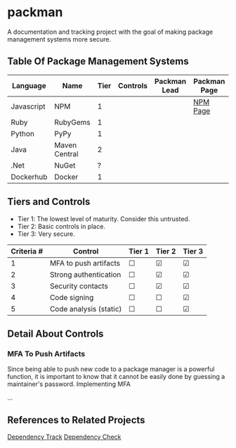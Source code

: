# packman
A documentation and tracking project with the goal of making package management systems more secure.

## Table Of Package Management Systems

| Language | Name | Tier | Controls | Packman Lead | Packman Page | 
|----------|------|------|----------|--------------|--------------|
| Javascript | NPM | 1   |  |  | [NPM Page](./npm.md) |
| Ruby       | RubyGems | 1 | | | |
| Python     | PyPy     | 1 | |  | |
| Java       | Maven Central | 2 | | | 
| .Net       | NuGet      | ? | | |
| Dockerhub  | Docker     | 1 | | |

## Tiers and Controls

* Tier 1:  The lowest level of maturity.  Consider this untrusted.
* Tier 2:  Basic controls in place.
* Tier 3:  Very secure.

| Criteria # | Control | Tier 1 | Tier 2 | Tier 3 |
|------------|---------|--------|--------|--------|
| 1 | MFA to push artifacts | &#9744; | &#9745; | &#9745; |
| 2 | Strong authentication | &#9744; | &#9745; | &#9745; |
| 3 | Security contacts | &#9744; | &#9745; | &#9745; |
| 4 | Code signing | &#9744; | &#9744; | &#9745; |
| 5 | Code analysis (static) | &#9744; | &#9744; | &#9745; |

## Detail About Controls

### MFA To Push Artifacts

Since being able to push new code to a package manager is a powerful function, it is important to know that it cannot be easily done by guessing a maintainer's password.  Implementing MFA 

... 

## References to Related Projects

[Dependency Track](https://www.owasp.org/index.php/OWASP_Dependency_Track_Project)
[Dependency Check]()
